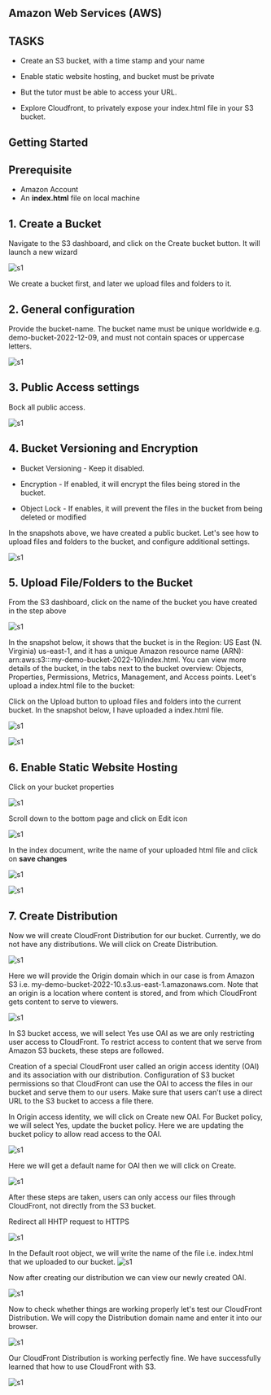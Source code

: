 ## **Amazon Web Services (AWS)**

## **TASKS**

- Create an S3 bucket, with a time stamp and your name

- Enable static website hosting, and bucket must be private

- But the tutor must be able to access your URL.

- Explore Cloudfront, to privately expose your index.html file in your S3 bucket.

## Getting Started

## Prerequisite

- Amazon Account
- An **index.html** file on local machine

## 1. Create a Bucket

Navigate to the S3 dashboard, and click on the Create bucket button. It will launch a new wizard

![s1](/Exercise-1/images/s1.png)

We create a bucket first, and later we upload files and folders to it.

## 2. General configuration

Provide the bucket-name. The
bucket name must be unique worldwide e.g. demo-bucket-2022-12-09, and must not contain spaces or uppercase
letters.

![s1](/Exercise-1/images/s2.png)

## 3. Public Access settings

Bock all public access.

![s1](/Exercise-1/images/s3.png)

## 4. Bucket Versioning and Encryption

- Bucket Versioning - Keep it disabled.
- Encryption - If enabled, it will encrypt the files being stored in the bucket.

- Object Lock - If enables, it will prevent the files in the bucket from being deleted or modified

In the snapshots above, we have created a public bucket. Let's see how to upload files and
folders to the bucket, and configure additional settings.

![s1](/Exercise-1/images/s4.png)

## 5. Upload File/Folders to the Bucket

From the S3 dashboard, click on the name of the bucket you have created in the step above

![s1](/Exercise-1/images/s5b.png)

In the snapshot below, it shows that the bucket is in the Region: US East (N. Virginia) us-east-1, and it has a unique Amazon resource name (ARN): arn:aws:s3:::my-demo-bucket-2022-10/index.html. You can view more details of the bucket, in the tabs next to the bucket overview: Objects, Properties, Permissions, Metrics, Management, and Access points. Leet's upload a index.html file to the bucket:

Click on the Upload button to upload files and folders into the current bucket. In the snapshot below, I have uploaded a index.html file.

![s1](/Exercise-1/images/s6.png)

![s1](/Exercise-1/images/s10.png)

## 6. Enable Static Website Hosting

Click on your bucket properties

![s1](/Exercise-1/images/s11.png)

Scroll down to the bottom page and click on Edit icon

![s1](/Exercise-1/images/s12.png)

In the index document, write the name of your uploaded html file and click on **save changes**

![s1](/Exercise-1/images/s13.png)

![s1](/Exercise-1/images/s14.png)

## 7. **Create Distribution**

Now we will create CloudFront Distribution for our bucket. Currently, we do not have any distributions. We will click on Create Distribution.

![s1](/Exercise-1/images/c1.png)

Here we will provide the Origin domain which in our case is from Amazon S3 i.e. my-demo-bucket-2022-10.s3.us-east-1.amazonaws.com. Note that an origin is a location where content is stored, and from which CloudFront gets content to serve to viewers.

![s1](/Exercise-1/images/c2.png)

In S3 bucket access, we will select Yes use OAI as we are only restricting user access to CloudFront. To restrict access to content that we serve from Amazon S3 buckets, these steps are followed.

Creation of a special CloudFront user called an origin access identity (OAI) and its association with our distribution.
Configuration of S3 bucket permissions so that CloudFront can use the OAI to access the files in our bucket and serve them to our users. Make sure that users can’t use a direct URL to the S3 bucket to access a file there.

In Origin access identity, we will click on Create new OAI. For Bucket policy, we will select Yes, update the bucket policy. Here we are updating the bucket policy to allow read access to the OAI.

![s1](/Exercise-1/images/c3.png)

Here we will get a default name for OAI then we will click on Create.

![s1](/Exercise-1/images/c4.png)

After these steps are taken, users can only access our files through CloudFront, not directly from the S3 bucket.

Redirect all HHTP request to HTTPS

![s1](/Exercise-1/images/c5.png)

In the Default root object, we will write the name of the file i.e. index.html that we uploaded to our bucket.
![s1](/Exercise-1/images/c6.png)

Now after creating our distribution we can view our newly created OAI.

![s1](/Exercise-1/images/c8.png)

Now to check whether things are working properly let's test our CloudFront Distribution. We will copy the Distribution domain name and enter it into our browser.

![s1](/Exercise-1/images/c9.png)

Our CloudFront Distribution is working perfectly fine. We have successfully learned that how to use CloudFront with S3.

![s1](/Exercise-1/images/c7.png)
